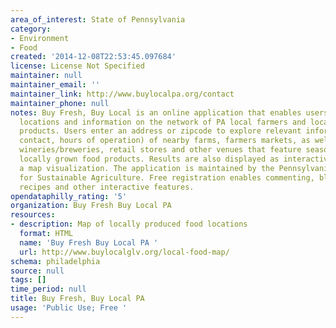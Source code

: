 ```yaml
---
area_of_interest: State of Pennsylvania
category:
- Environment
- Food
created: '2014-12-08T22:53:45.097684'
license: License Not Specified
maintainer: null
maintainer_email: ''
maintainer_link: http://www.buylocalpa.org/contact
maintainer_phone: null
notes: Buy Fresh, Buy Local is an online application that enables users to access
  locations and information on the network of PA local farmers and locally grown food
  products. Users enter an address or zipcode to explore relevant information (proximity,
  contact, hours of operation) of nearby farms, farmers markets, as well as restaurants,
  wineries/breweries, retail stores and other venues that feature seasonal and/or
  locally grown food products. Results are also displayed as interactive points on
  a map visualization. The application is maintained by the Pennsylvania Association
  for Sustainable Agriculture. Free registration enables commenting, blogging, uploading
  recipes and other interactive features.
opendataphilly_rating: '5'
organization: Buy Fresh Buy Local PA
resources:
- description: Map of locally produced food locations
  format: HTML
  name: 'Buy Fresh Buy Local PA '
  url: http://www.buylocalglv.org/local-food-map/
schema: philadelphia
source: null
tags: []
time_period: null
title: Buy Fresh, Buy Local PA
usage: 'Public Use; Free '
---
```

